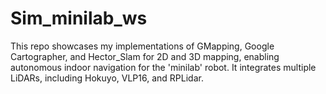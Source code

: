 # Sim_minilab_ws
This repo showcases my implementations of GMapping, Google Cartographer, and Hector_Slam for 2D and 3D mapping, enabling autonomous indoor navigation for the 'minilab' robot. It integrates multiple LiDARs, including Hokuyo, VLP16, and RPLidar.
